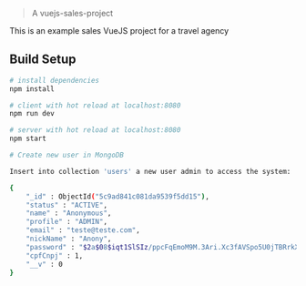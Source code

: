 > A vuejs-sales-project
    
This is an example sales VueJS project for a travel agency

## Build Setup

``` bash
# install dependencies
npm install

# client with hot reload at localhost:8080
npm run dev

# server with hot reload at localhost:8080
npm start

# Create new user in MongoDB

Insert into collection 'users' a new user admin to access the system:

{
    "_id" : ObjectId("5c9ad841c081da9539f5dd15"),
    "status" : "ACTIVE",
    "name" : "Anonymous",
    "profile" : "ADMIN",
    "email" : "teste@teste.com",
    "nickName" : "Anony",
    "password" : "$2a$08$iqt1SlSIz/ppcFqEmoM9M.3Ari.Xc3fAVSpo5U0jTBRrkXIIk9KTm",
    "cpfCnpj" : 1,
    "__v" : 0
}